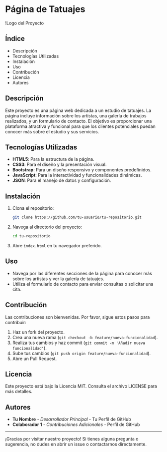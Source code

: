 # Página de Tatuajes

!Logo del Proyecto

## Índice

- Descripción
- Tecnologías Utilizadas
- Instalación
- Uso
- Contribución
- Licencia
- Autores

## Descripción

Este proyecto es una página web dedicada a un estudio de tatuajes. La página incluye información sobre los artistas, una galería de trabajos realizados, y un formulario de contacto. El objetivo es proporcionar una plataforma atractiva y funcional para que los clientes potenciales puedan conocer más sobre el estudio y sus servicios.

## Tecnologías Utilizadas

- **HTML5**: Para la estructura de la página.
- **CSS3**: Para el diseño y la presentación visual.
- **Bootstrap**: Para un diseño responsivo y componentes predefinidos.
- **JavaScript**: Para la interactividad y funcionalidades dinámicas.
- **JSON**: Para el manejo de datos y configuración.

## Instalación

1. Clona el repositorio:
    ```bash
    git clone https://github.com/tu-usuario/tu-repositorio.git
    ```
2. Navega al directorio del proyecto:
    ```bash
    cd tu-repositorio
    ```
3. Abre `index.html` en tu navegador preferido.

## Uso

- Navega por las diferentes secciones de la página para conocer más sobre los artistas y ver la galería de tatuajes.
- Utiliza el formulario de contacto para enviar consultas o solicitar una cita.

## Contribución

Las contribuciones son bienvenidas. Por favor, sigue estos pasos para contribuir:

1. Haz un fork del proyecto.
2. Crea una nueva rama (`git checkout -b feature/nueva-funcionalidad`).
3. Realiza tus cambios y haz commit (`git commit -m 'Añadir nueva funcionalidad'`).
4. Sube tus cambios (`git push origin feature/nueva-funcionalidad`).
5. Abre un Pull Request.

## Licencia

Este proyecto está bajo la Licencia MIT. Consulta el archivo LICENSE para más detalles.

## Autores

- **Tu Nombre** - *Desarrollador Principal* - Tu Perfil de GitHub
- **Colaborador 1** - *Contribuciones Adicionales* - Perfil de GitHub

---

¡Gracias por visitar nuestro proyecto! Si tienes alguna pregunta o sugerencia, no dudes en abrir un issue o contactarnos directamente.
